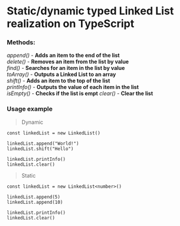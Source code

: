 # Static/dynamic typed Linked List realization on TypeScript

### **Methods:**

*append()* - **Adds an item to the end of the list**\
*delete()* - **Removes an item from the list by value**\
*find()* - **Searches for an item in the list by value**\
*toArray()* - **Outputs a Linked List to an array**\
*shift()* - **Adds an item to the top of the list**\
*printInfo()* - **Outputs the value of each item in the list**\
*isEmpty()* - **Checks if the list is empt**
*clear()* - **Clear the list**

### **Usage example**

> Dynamic

```TS
const linkedList = new LinkedList()

linkedList.append("World!")
linkedList.shift("Hello")

linkedList.printInfo()
linkedList.clear()
```
> Static

```TS
const linkedList = new LinkedList<number>()

linkedList.append(5)
linkedList.append(10)

linkedList.printInfo()
linkedList.clear()
```
